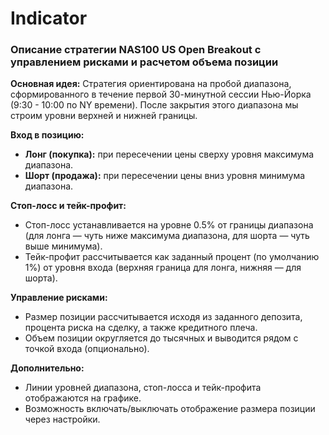 # Indicator

### Описание стратегии NAS100 US Open Breakout с управлением рисками и расчетом объема позиции

**Основная идея:**
Стратегия ориентирована на пробой диапазона, сформированного в течение первой 30-минутной сессии Нью-Йорка (9:30 - 10:00 по NY времени). После закрытия этого диапазона мы строим уровни верхней и нижней границы.

**Вход в позицию:**

* **Лонг (покупка):** при пересечении цены сверху уровня максимума диапазона.
* **Шорт (продажа):** при пересечении цены вниз уровня минимума диапазона.

**Стоп-лосс и тейк-профит:**

* Стоп-лосс устанавливается на уровне 0.5% от границы диапазона (для лонга — чуть ниже максимума диапазона, для шорта — чуть выше минимума).
* Тейк-профит рассчитывается как заданный процент (по умолчанию 1%) от уровня входа (верхняя граница для лонга, нижняя — для шорта).

**Управление рисками:**

* Размер позиции рассчитывается исходя из заданного депозита, процента риска на сделку, а также кредитного плеча.
* Объем позиции округляется до тысячных и выводится рядом с точкой входа (опционально).

**Дополнительно:**

* Линии уровней диапазона, стоп-лосса и тейк-профита отображаются на графике.
* Возможность включать/выключать отображение размера позиции через настройки.

